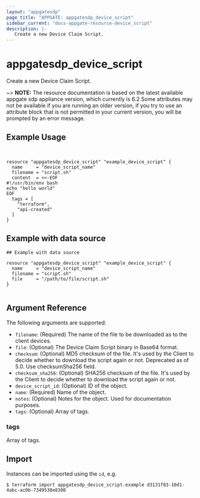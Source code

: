 ```yaml
---
layout: "appgatesdp"
page_title: "APPGATE: appgatesdp_device_script"
sidebar_current: "docs-appgate-resource-device_script"
description: |-
   Create a new Device Claim Script.
---
```


# appgatesdp_device_script

Create a new Device Claim Script.

~> **NOTE:**  The resource documentation is based on the latest available appgate sdp appliance version, which currently is 6.2
Some attributes may not be available if you are running an older version, if you try to use an attribute block that is not permitted in your current version, you will be prompted by an error message.


## Example Usage

```hcl


resource "appgatesdp_device_script" "example_device_script" {
  name     = "device_script_name"
  filename = "script.sh"
  content  = <<-EOF
#!/usr/bin/env bash
echo "hello world"
EOF
  tags = [
    "terraform",
    "api-created"
  ]
}

```
## Example with data source
```hcl
## Example with data source

resource "appgatesdp_device_script" "example_device_script" {
  name     = "device_script_name"
  filename = "script.sh"
  file     = "/path/to/file/script.sh"
}


```


## Argument Reference

The following arguments are supported:


* `filename`: (Required) The name of the file to be downloaded as to the client devices.
* `file`: (Optional) The Device Claim Script binary in Base64 format.
* `checksum`: (Optional) MD5 checksum of the file. It's used by the Client to decide whether to download the script again or not. Deprecated as of 5.0. Use checksumSha256 field.
* `checksum_sha256`: (Optional) SHA256 checksum of the file. It's used by the Client to decide whether to download the script again or not.
* `device_script_id`: (Optional) ID of the object.
* `name`: (Required) Name of the object.
* `notes`: (Optional) Notes for the object. Used for documentation purposes.
* `tags`: (Optional) Array of tags.


### tags
Array of tags.




## Import

Instances can be imported using the `id`, e.g.

```
$ terraform import appgatesdp_device_script.example d3131f83-10d1-4abc-ac0b-7349538e8300
```
